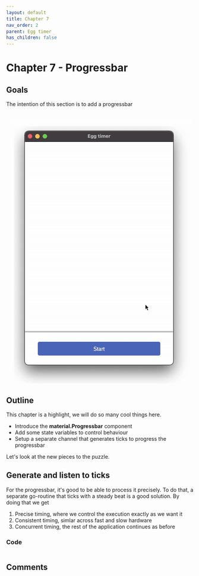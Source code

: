```yaml
---
layout: default
title: Chapter 7 
nav_order: 2
parent: Egg timer
has_children: false
---
```


# Chapter 7 - Progressbar

## Goals
The intention of this section is to add a progressbar

![Progressbar](07_progressbar.gif)

## Outline

This chapter is a highlight, we will do so many cool things here.
 - Introduce the **material.Progressbar** component
 - Add some state variables to control behaviour
 - Setup a separate channel that generates ticks to progress the progressbar

Let's look at the new pieces to the puzzle.

## Generate and listen to ticks

For the progressbar, it's good to be able to process it precisely. To do that, a separate go-routine that ticks with a steady beat is a good solution. By doing that we get
1. Precise timing, where we control the execution exactly as we want it
1. Consistent timing, simlar across fast and slow hardware
1. Concurrent timing, the rest of the application continues as before


### Code
```go

```

## Comments

